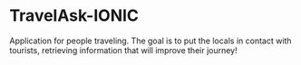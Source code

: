 # TravelAsk-IONIC
Application for people traveling. The goal is to put the locals in contact with tourists, retrieving information that will improve their journey!
